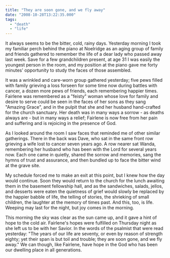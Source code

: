 ```yaml
---
title: "They are soon gone, and we fly away"
date: "2008-10-28T13:22:35.000"
tags: 
  - "death"
  - "life"
---
```


It always seems to be the bitter, cold, rainy days. Yesterday morning I took my familiar perch behind the piano at Noelridge as an aging group of family and friends gathered to remember the life of a dear lady who passed away last week. Save for a few grandchildren present, at age 31 I was easily the youngest person in the room, and my position at the piano gave me forty minutes' opportunity to study the faces of those assembled.

It was a wrinkled and care-worn group gathered yesterday; five pews filled with family grieving a loss forseen for some time now during battles with cancer, a dozen more pews of friends, each remembering happier times. Fairlene was remembered as a "feisty" woman whose love for family and desire to serve could be seen in the faces of her sons as they sang "Amazing Grace", and in the pulpit that she and her husband hand-crafted for the church sanctuary. Her death was in many ways a sorrow - as deaths always are - but in many ways a relief; Fairlene is now free from her pain and suffering and is rejoicing in the presence of God.

As I looked around the room I saw faces that reminded me of other similar gatherings. There in the back was Dave, who sat in the same front row grieving a wife lost to cancer seven years ago. A row nearer sat Wanda, remembering her husband who has been with the Lord for several years now. Each one came in quietly, shared the sorrow and memories, sang the hymns of trust and assurance, and then bundled up to face the bitter wind at the grave site.

My schedule forced me to make an exit at this point, but I knew how the day would continue. Soon they would return to the church for the lunch awaiting them in the basement fellowship hall, and as the sandwiches, salads, jellos, and desserts were eaten the quietness of grief would slowly be replaced by the happier babble of life, the telling of stories, the shrieking of small children, the laughter at the memory of times past. And this, too, is life. Weeping may last for the night, but joy comes in the morning.

This morning the sky was clear as the sun came up, and it gave a hint of hope to the cold air. Fairlene's hopes were fulfilled on Thursday night as she left us to be with her Savior. In the words of the psalmist that were read yesterday: "The years of our life are seventy, or even by reason of strength eighty; yet their span is but toil and trouble; they are soon gone, and we fly away." We can though, like Fairlene, have hope in the God who has been our dwelling place in all generations.

